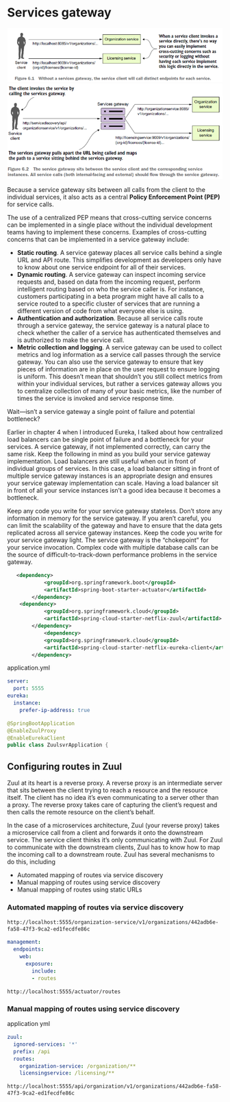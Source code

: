 # Services gateway

<img src="https://github.com/KiraDiShira/Spring/blob/master/ServicesGateway/Images/sg1.PNG" />

<img src="https://github.com/KiraDiShira/Spring/blob/master/ServicesGateway/Images/sg2.PNG" />

Because a service gateway sits between all calls from the client to the individual services, it also acts as a central **Policy Enforcement Point (PEP)** for service calls.

The use of a centralized PEP means that cross-cutting service concerns can be implemented in a single place without the individual development teams having to implement these concerns. Examples of cross-cutting concerns that can be implemented in a service
gateway include:

- **Static routing**. A service gateway places all service calls behind a single URL and API route. This simplifies development as developers only have to know about one service endpoint for all of their services.
- **Dynamic routing**. A service gateway can inspect incoming service requests and, based on data from the incoming request, perform intelligent routing based on who the service caller is. For instance, customers participating in a beta program might have all calls to a service routed to a specific cluster of services that are running a different version of code from what everyone else is using.
- **Authentication and authorization**. Because all service calls route through a service gateway, the service gateway is a natural place to check whether the caller of a service has authenticated themselves and is authorized to make the service call.
- **Metric collection and logging**. A service gateway can be used to collect metrics and log information as a service call passes through the service gateway. You can also use the service gateway to ensure that key pieces of information are in place on the user request to ensure logging is uniform. This doesn’t mean that shouldn’t you still collect metrics from within your individual services, but rather a services gateway allows you to centralize collection of many of your basic metrics, like the number of times the service is invoked and service response time.

Wait—isn’t a service gateway a single point of failure and potential bottleneck?

Earlier in chapter 4 when I introduced Eureka, I talked about how centralized load balancers can be single point of failure and a bottleneck for your services. A service gateway, if not implemented correctly, can carry the same risk. Keep the following in mind as you build your service gateway implementation. Load balancers are still useful when out in front of individual groups of services. In this case, a load balancer sitting in front of multiple service gateway instances is an appropriate design and ensures your service gateway implementation can scale. Having a load balancer sit in front of all your service instances isn’t a good idea because it becomes a bottleneck.

Keep any code you write for your service gateway stateless. Don’t store any information in memory for the service gateway. If you aren’t careful, you can limit the scalability of the gateway and have to ensure that the data gets replicated across all service gateway instances. Keep the code you write for your service gateway light. The service gateway is the “chokepoint” for your service invocation. Complex code with multiple database calls can be the source of difficult-to-track-down performance problems in the service gateway.

```xml
   <dependency>
            <groupId>org.springframework.boot</groupId>
            <artifactId>spring-boot-starter-actuator</artifactId>
        </dependency>
	<dependency>
			<groupId>org.springframework.cloud</groupId>
			<artifactId>spring-cloud-starter-netflix-zuul</artifactId>
		</dependency>
			<dependency>
			<groupId>org.springframework.cloud</groupId>
			<artifactId>spring-cloud-starter-netflix-eureka-client</artifactId>
		</dependency>
```

application.yml
```yml
server:
  port: 5555
eureka:
  instance:
    prefer-ip-address: true
```

```java
@SpringBootApplication
@EnableZuulProxy
@EnableEurekaClient
public class ZuulsvrApplication {
```

## Configuring routes in Zuul

Zuul at its heart is a reverse proxy. A reverse proxy is an intermediate server that sits between the client trying to reach a resource and the resource itself. The client has no idea it’s even communicating to a server other than a proxy. The reverse proxy takes care of capturing the client’s request and then calls the remote resource on the client’s behalf.

In the case of a microservices architecture, Zuul (your reverse proxy) takes a microservice call from a client and forwards it onto the downstream service. The service client thinks it’s only communicating with Zuul. For Zuul to communicate with the downstream clients, Zuul has to know how to map the incoming call to a downstream route. Zuul has several mechanisms to do this, including
- Automated mapping of routes via service discovery
- Manual mapping of routes using service discovery
- Manual mapping of routes using static URLs

### Automated mapping of routes via service discovery

```
http://localhost:5555/organization-service/v1/organizations/442adb6e-fa58-47f3-9ca2-ed1fecdfe86c
```
```yml
management:
  endpoints:
    web:
      exposure:
        include:
        - routes
```

```
http://localhost:5555/actuator/routes
```

### Manual mapping of routes using service discovery

application yml

```yml
zuul:
  ignored-services: '*'
  prefix: /api
  routes:
    organization-service: /organization/**
    licensingservice: /licensing/**
```

```
http://localhost:5555/api/organization/v1/organizations/442adb6e-fa58-47f3-9ca2-ed1fecdfe86c
```
